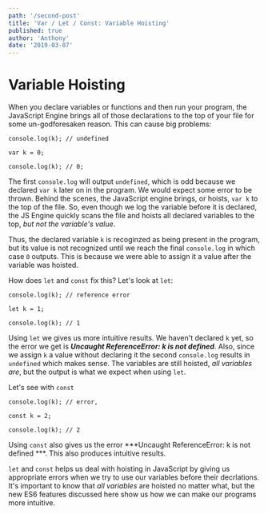 ```yaml
---
path: '/second-post'
title: 'Var / Let / Const: Variable Hoisting'
published: true
author: 'Anthony'
date: '2019-03-07'
---
```


# Variable Hoisting

When you declare variables or functions and then run your program, the JavaScript Engine brings all of those declarations to the top of your file for some un-godforesaken reason. This can cause big problems:
```
console.log(k); // undefined

var k = 0;

console.log(k); // 0;

```
The first `console.log` will output `undefined`, which is odd because we declared `var k` later on in the program. We would expect some error to be thrown. Behind the scenes, the JavaScript engine brings, or hoists, `var k` to the top of the file. So, even though we log the variable before it is declared, the JS Engine quickly scans the file and hoists all declared variables to the top, *but not the variable's value*.

Thus, the declared variable `k` is recoginzed as being present in the program, but its value is not recognized until we reach the final `console.log` in which case `0` outputs. This is because we were able to assign it a value after the variable was hoisted.

How does `let` and `const` fix this? Let's look at `let`:

```
console.log(k); // reference error 

let k = 1;

console.log(k); // 1

```

Using `let` we gives us more intuitive results. We haven't declared `k` yet, so the error we get is ***Uncaught ReferenceError: k is not defined***. Also, since we assign `k` a value without declaring it the second `console.log` results in `undefined` which makes sense. The variables are still hoisted, *all variables are*, but the output is what we expect when using `let`.

Let's see with `const`
```
console.log(k); // error, 

const k = 2;

console.log(k); // 2

```
Using `const` also gives us the error ***Uncaught ReferenceError: k is not defined ***. This also produces intuitive results. 

`let` and `const` helps us deal with hoisting in JavaScript by giving us appropriate errors when we try to use our variables before their decrlations. It's important to know that *all variables* are hoisted no matter what, but the new ES6 features discussed here show us how we can make our programs more intuitive.


